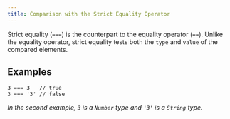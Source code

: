 ```yaml
---
title: Comparison with the Strict Equality Operator
---
```

Strict equality (`===`) is the counterpart to the equality operator (`==`). Unlike the equality operator, strict equality tests both the `type` and `value` of the compared elements.

## Examples

    3 === 3   // true
    3 === '3' // false

_In the second example, `3` is a `Number` type and `'3'` is a `String` type._